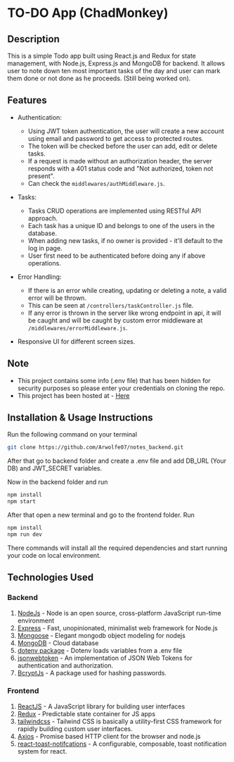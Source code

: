 # TO-DO App (ChadMonkey)

## Description
This is a simple Todo app built using React.js and Redux for state management, with Node.js, Express.js and MongoDB for backend. It allows user to note down ten most important tasks of the day and user can mark them done or not done as he proceeds. (Still being worked on).

## Features
* Authentication:
    * Using JWT token authentication, the user will create a new account using email and password to get access to protected routes. 
    * The token will be checked before the user can add, edit or delete tasks.
    * If a request is made without an authorization header, the server responds with a 401 status code and "Not authorized, token not present".
    * Can check the `middlewares/authMiddleware.js`.

* Tasks:
    * Tasks CRUD operations are implemented using RESTful API approach.
    * Each task has a unique ID and belongs to one of the users in the database.
    * When adding new tasks, if no owner is provided - it'll default to the log in page.
    * User first need to be authenticated before doing any if above operations.

* Error Handling:
    * If there is an error while creating, updating or deleting a note, a valid error will be thrown.
    * This can be seen at `/controllers/taskController.js` file.
    * If any error is thrown in the server like wrong endpoint in api, it will be caught and will be caught by custom error middleware at `/middlewares/errorMiddleware.js`.

 * Responsive UI for different screen sizes.



## Note 
* This project contains some info (.env file) that has been hidden for security purposes so please enter your credentials on cloning the repo.
* This project has been hosted at - [Here](https://chadmonkey.netlify.app/)

## Installation & Usage Instructions
Run the following command on your terminal
```sh
git clone https://github.com/Arwolfe07/notes_backend.git
```
After that go to backend folder and create a .env file and add DB_URL (Your DB) and JWT_SECRET variables.

Now in the backend folder and run 
```sh
npm install
npm start
```
After that open a new terminal and go to the frontend folder. Run
 
```sh 
npm install
npm run dev
``` 
There commands will install all the required dependencies and start running your code on local environment.

## Technologies Used
### Backend
1. [NodeJs](https://nodejs.org/en/) - Node is an open source, cross-platform JavaScript run-time environment
2. [Express](https://expressjs.com/) - Fast, unopinionated, minimalist web framework for Node.js
3. [Mongoose](https://mongoosejs.com/) - Elegant mongodb object modeling for nodejs
4. [MongoDB](https://www.mongodb.com/) - Cloud database
5. [dotenv package](https://www.npmjs.com/package/dotenv) - Dotenv loads variables from a .env file
6. [jsonwebtoken](https://www.npmjs.com/package/jsonwebtoken) - An implementation of JSON Web Tokens for authentication and authorization.
7. [BcryptJs](https://www.npmjs.com/package/bcryptjs) - A package used for hashing passwords.

### Frontend
1. [ReactJS](https://react.dev/) - A JavaScript library for building user interfaces
2. [Redux](https://redux.js.org/) - Predictable state container for JS apps
3. [tailwindcss](https://tailwindcss.com/) - Tailwind CSS is basically a utility-first CSS framework for rapidly building custom user interfaces.
4. [Axios](https://axios-http.com/docs/intro) - Promise based HTTP client for the browser and node.js
5. [react-toast-notifcations](https://www.npmjs.com/package/react-toast-notifications) - A configurable, composable, toast notification system for react.
